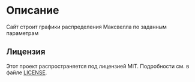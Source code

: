 # Описание

Сайт строит графики распределения Максвелла по заданным параметрам


## Лицензия

Этот проект распространяется под лицензией MIT. Подробности см. в файле [LICENSE](LICENSE).